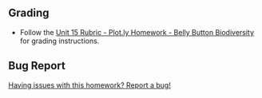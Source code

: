 ## Grading

* Follow the [Unit 15 Rubric - Plot.ly Homework - Belly Button Biodiversity](https://docs.google.com/document/d/14ZKfNF4ws6CxlUsrhI81Q3YD06h0QQ1PbZa6BMnr7w4/edit?usp=sharing) for grading instructions.

## Bug Report

[Having issues with this homework? Report a bug!](https://bit.ly/3e8FTem)
